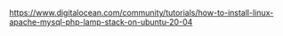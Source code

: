 https://www.digitalocean.com/community/tutorials/how-to-install-linux-apache-mysql-php-lamp-stack-on-ubuntu-20-04